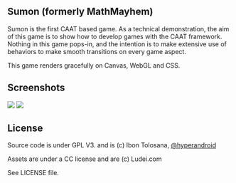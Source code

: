 ## Sumon (formerly MathMayhem) ##

Sumon is the first CAAT based game.
As a technical demonstration, the aim of this game is to show how to develop games with the CAAT framework.
Nothing in this game pops-in, and the intention is to make extensive use of behaviors to make smooth transitions
on every game aspect.

This game renders gracefully on Canvas, WebGL and CSS.

## Screenshots ##

<a href="http://hyperandroid.github.com/Sumon"><img src="http://hyperandroid.github.com/Sumon/img/1.png"></a>
<a href="http://hyperandroid.github.com/Sumon"><img src="http://hyperandroid.github.com/Sumon/img/2.png"></a>

## License ##

Source code is under GPL V3. and is (c) Ibon Tolosana, <a href="https://twitter.com/hyperandroid">@hyperandroid</a>

Assets are under a CC license and are (c) Ludei.com

See LICENSE file.